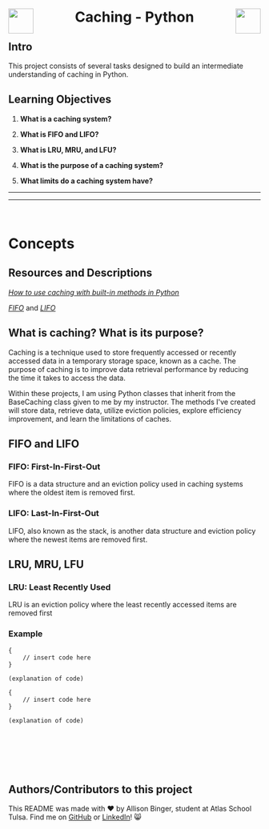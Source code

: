   <h1 align="center">
  <img src="insert-image-url-here" align="left" width="50">
   Caching - Python
  <img src="insert-image-url-here" align="right" width="50"></h1>


## Intro
This project consists of several tasks designed to build an intermediate understanding of caching in Python.

## Learning Objectives

1. **What is a caching system?**

2. **What is FIFO and LIFO?**

3. **What is LRU, MRU, and LFU?**

4. **What is the purpose of a caching system?**
   
5. **What limits do a caching system have?**

---
---
&nbsp;
&nbsp;

# Concepts

## Resources and Descriptions
[*How to use caching with built-in methods in Python*](https://kadermiyanyedi.medium.com/how-to-use-caching-in-python-5d7a150dd30c)

[*FIFO*](https://en.wikipedia.org/wiki/Cache_replacement_policies#First_In_First_Out_%28FIFO%29) and [*LIFO*](https://en.wikipedia.org/wiki/Cache_replacement_policies#Last_In_First_Out_%28LIFO%29)

## What is caching? What is its purpose?
Caching is a technique used to store frequently accessed or recently accessed data in a temporary storage space, known as a cache. The purpose of caching is to improve data retrieval performance by reducing the time it takes to access the data. 

Within these projects, I am using Python classes that inherit from the BaseCaching class given to me by my instructor. The methods I've created will store data, retrieve data, utilize eviction policies, explore efficiency improvement, and learn the limitations of caches.

## FIFO and LIFO

### FIFO: First-In-First-Out
FIFO is a data structure and an eviction policy used in caching systems where the oldest item is removed first.

### LIFO: Last-In-First-Out
LIFO, also known as the stack, is another data structure and eviction policy where the newest items are removed first.

## LRU, MRU, LFU

### LRU: Least Recently Used
LRU is an eviction policy where the least recently accessed items are removed first 


### Example
```
{
	// insert code here
}

(explanation of code)
```
```
{
	// insert code here
}

(explanation of code)
```

&nbsp;
---
&nbsp;

## Authors/Contributors to this project
This README was made with :heart: by Allison Binger, student at Atlas School Tulsa. Find me on [GitHub](https://github.com/allisonabinger) or [LinkedIn](https://linkedin.com/in/allisonbinger)! :smile_cat:
